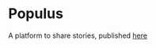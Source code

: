 # Populus

A platform to share stories, published [here](http://amanthedorkknight.github.io/populus/)
